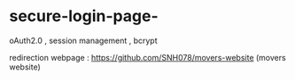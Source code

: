 # secure-login-page-
oAuth2.0 , session management , bcrypt

redirection webpage : https://github.com/SNH078/movers-website (movers website)
